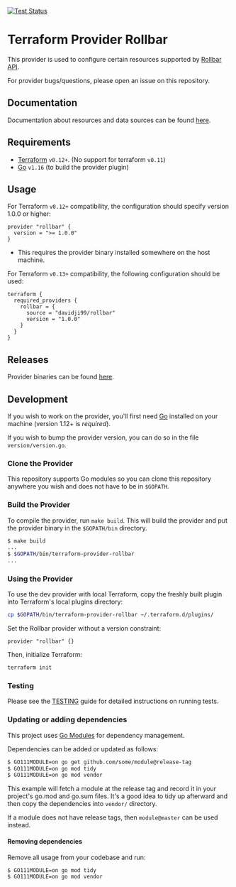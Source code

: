 [![Test Status](https://github.com/davidji99/terraform-provider-rollbar/workflows/tests/badge.svg)](https://github.com/davidji99/terraform-provider-rollbar/actions?query=workflow%3Atests)

Terraform Provider Rollbar
=========================

This provider is used to configure certain resources supported by [Rollbar API](https://docs.rollbar.com/reference).

For provider bugs/questions, please open an issue on this repository.

Documentation
------------

Documentation about resources and data sources can be found
[here](https://registry.terraform.io/providers/davidji99/rollbar/latest/docs).

Requirements
------------

- [Terraform](https://www.terraform.io/downloads.html) `v0.12+`. (No support for terraform `v0.11`)
- [Go](https://golang.org/doc/install) `v1.16` (to build the provider plugin)

Usage
-----

For Terraform `v0.12+` compatibility, the configuration should specify version 1.0.0 or higher:
```hcl-terraform
provider "rollbar" {
  version = ">= 1.0.0"
}
```
- This requires the provider binary installed somewhere on the host machine.


For Terraform `v0.13+` compatibility, the following configuration should be used:
```hcl-terraform
terraform {
  required_providers {
    rollbar = {
      source = "davidji99/rollbar"
      version = "1.0.0"
    }
  }
}
```

Releases
------------

Provider binaries can be found [here](https://github.com/davidji99/terraform-provider-rollbar/releases).

Development
-----------

If you wish to work on the provider, you'll first need [Go](http://www.golang.org) installed on your machine (version 1.12+ is *required*).

If you wish to bump the provider version, you can do so in the file `version/version.go`.

### Clone the Provider

This repository supports Go modules so you can clone this repository anywhere you wish and does not have to be in `$GOPATH`.

### Build the Provider

To compile the provider, run `make build`. This will build the provider and put the provider binary in the `$GOPATH/bin` directory.

```sh
$ make build
...
$ $GOPATH/bin/terraform-provider-rollbar
...
```

### Using the Provider

To use the dev provider with local Terraform, copy the freshly built plugin into Terraform's local plugins directory:

```sh
cp $GOPATH/bin/terraform-provider-rollbar ~/.terraform.d/plugins/
```

Set the Rollbar provider without a version constraint:

```hcl
provider "rollbar" {}
```

Then, initialize Terraform:

```sh
terraform init
```

### Testing

Please see the [TESTING](TESTING.md) guide for detailed instructions on running tests.

### Updating or adding dependencies

This project uses [Go Modules](https://github.com/golang/go/wiki/Modules) for dependency management.

Dependencies can be added or updated as follows:

```bash
$ GO111MODULE=on go get github.com/some/module@release-tag
$ GO111MODULE=on go mod tidy
$ GO111MODULE=on go mod vendor
```

This example will fetch a module at the release tag and record it in your project's go.mod and go.sum files.
It's a good idea to tidy up afterward and then copy the dependencies into `vendor/` directory.

If a module does not have release tags, then `module@master` can be used instead.

#### Removing dependencies

Remove all usage from your codebase and run:

```bash
$ GO111MODULE=on go mod tidy
$ GO111MODULE=on go mod vendor
```
